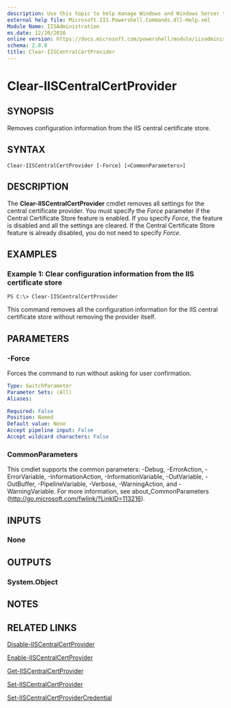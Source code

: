 ```yaml
---
description: Use this topic to help manage Windows and Windows Server technologies with Windows PowerShell.
external help file: Microsoft.IIS.Powershell.Commands.dll-Help.xml
Module Name: IISAdministration
ms.date: 12/20/2016
online version: https://docs.microsoft.com/powershell/module/iisadministration/clear-iiscentralcertprovider?view=windowsserver2022-ps&wt.mc_id=ps-gethelp
schema: 2.0.0
title: Clear-IISCentralCertProvider
---
```


# Clear-IISCentralCertProvider

## SYNOPSIS
Removes configuration information from the IIS central certificate store.

## SYNTAX

```
Clear-IISCentralCertProvider [-Force] [<CommonParameters>]
```

## DESCRIPTION
The **Clear-IISCentralCertProvider** cmdlet removes all settings for the central certificate provider.
You must specify the *Force* parameter if the Central Certificate Store feature is enabled.
If you specify *Force*, the feature is disabled and all the settings are cleared.
If the Central Certificate Store feature is already disabled, you do not need to specify *Force*.

## EXAMPLES

### Example 1: Clear configuration information from the IIS certificate store
```
PS C:\> Clear-IISCentralCertProvider
```

This command removes all the configuration information for the IIS central certificate store without removing the provider itself.

## PARAMETERS

### -Force
Forces the command to run without asking for user confirmation.

```yaml
Type: SwitchParameter
Parameter Sets: (All)
Aliases: 

Required: False
Position: Named
Default value: None
Accept pipeline input: False
Accept wildcard characters: False
```

### CommonParameters
This cmdlet supports the common parameters: -Debug, -ErrorAction, -ErrorVariable, -InformationAction, -InformationVariable, -OutVariable, -OutBuffer, -PipelineVariable, -Verbose, -WarningAction, and -WarningVariable. For more information, see about_CommonParameters (http://go.microsoft.com/fwlink/?LinkID=113216).

## INPUTS

### None

## OUTPUTS

### System.Object

## NOTES

## RELATED LINKS

[Disable-IISCentralCertProvider](./Disable-IISCentralCertProvider.md)

[Enable-IISCentralCertProvider](./Enable-IISCentralCertProvider.md)

[Get-IISCentralCertProvider](./Get-IISCentralCertProvider.md)

[Set-IISCentralCertProvider](./Set-IISCentralCertProvider.md)

[Set-IISCentralCertProviderCredential](./Set-IISCentralCertProviderCredential.md)

